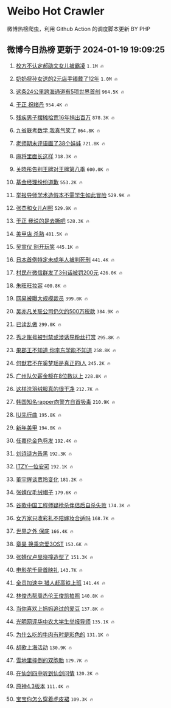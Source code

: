 # Weibo Hot Crawler 



微博热榜爬虫，利用 Github Action 的调度脚本更新 BY PHP 


## 微博今日热榜 更新于 2024-01-19 19:09:25 
1. [校方不认定郝劭文女儿被霸凌](https://s.weibo.com/weibo?q=%23%E6%A0%A1%E6%96%B9%E4%B8%8D%E8%AE%A4%E5%AE%9A%E9%83%9D%E5%8A%AD%E6%96%87%E5%A5%B3%E5%84%BF%E8%A2%AB%E9%9C%B8%E5%87%8C%23&t=31&band_rank=1&Refer=top) `1.1M 🔥` 

1. [奶奶将孙女送的2元店手镯戴了12年](https://s.weibo.com/weibo?q=%23%E5%A5%B6%E5%A5%B6%E5%B0%86%E5%AD%99%E5%A5%B3%E9%80%81%E7%9A%842%E5%85%83%E5%BA%97%E6%89%8B%E9%95%AF%E6%88%B4%E4%BA%8612%E5%B9%B4%23&t=31&band_rank=2&Refer=top) `1.0M 🔥` 

1. [这条24公里跨海通道有5项世界首创](https://s.weibo.com/weibo?q=%23%E8%BF%99%E6%9D%A124%E5%85%AC%E9%87%8C%E8%B7%A8%E6%B5%B7%E9%80%9A%E9%81%93%E6%9C%895%E9%A1%B9%E4%B8%96%E7%95%8C%E9%A6%96%E5%88%9B%23&t=31&band_rank=3&Refer=top) `964.5K 🔥` 

1. [于正 祝绪丹](https://s.weibo.com/weibo?q=%E4%BA%8E%E6%AD%A3%20%E7%A5%9D%E7%BB%AA%E4%B8%B9&t=31&band_rank=4&Refer=top) `954.4K 🔥` 

1. [残疾男子摆摊拾荒16年捐出百万](https://s.weibo.com/weibo?q=%23%E6%AE%8B%E7%96%BE%E7%94%B7%E5%AD%90%E6%91%86%E6%91%8A%E6%8B%BE%E8%8D%9216%E5%B9%B4%E6%8D%90%E5%87%BA%E7%99%BE%E4%B8%87%23&t=31&band_rank=5&Refer=top) `878.3K 🔥` 

1. [九省联考数学 我真气笑了](https://s.weibo.com/weibo?q=%E4%B9%9D%E7%9C%81%E8%81%94%E8%80%83%E6%95%B0%E5%AD%A6%20%E6%88%91%E7%9C%9F%E6%B0%94%E7%AC%91%E4%BA%86&t=31&band_rank=6&Refer=top) `864.8K 🔥` 

1. [老师期末评语画了38个娃娃](https://s.weibo.com/weibo?q=%23%E8%80%81%E5%B8%88%E6%9C%9F%E6%9C%AB%E8%AF%84%E8%AF%AD%E7%94%BB%E4%BA%8638%E4%B8%AA%E5%A8%83%E5%A8%83%23&t=31&band_rank=7&Refer=top) `721.8K 🔥` 

1. [麻将里面长这样](https://s.weibo.com/weibo?q=%E9%BA%BB%E5%B0%86%E9%87%8C%E9%9D%A2%E9%95%BF%E8%BF%99%E6%A0%B7&t=31&band_rank=8&Refer=top) `718.3K 🔥` 

1. [关晓彤告别王牌对王牌第八季](https://s.weibo.com/weibo?q=%23%E5%85%B3%E6%99%93%E5%BD%A4%E5%91%8A%E5%88%AB%E7%8E%8B%E7%89%8C%E5%AF%B9%E7%8E%8B%E7%89%8C%E7%AC%AC%E5%85%AB%E5%AD%A3%23&t=31&band_rank=9&Refer=top) `600.0K 🔥` 

1. [基金经理纷纷道歉](https://s.weibo.com/weibo?q=%23%E5%9F%BA%E9%87%91%E7%BB%8F%E7%90%86%E7%BA%B7%E7%BA%B7%E9%81%93%E6%AD%89%23&t=31&band_rank=10&Refer=top) `553.2K 🔥` 

1. [举报导师学术造假本不需学生如此冒险](https://s.weibo.com/weibo?q=%23%E4%B8%BE%E6%8A%A5%E5%AF%BC%E5%B8%88%E5%AD%A6%E6%9C%AF%E9%80%A0%E5%81%87%E6%9C%AC%E4%B8%8D%E9%9C%80%E5%AD%A6%E7%94%9F%E5%A6%82%E6%AD%A4%E5%86%92%E9%99%A9%23&t=31&band_rank=11&Refer=top) `529.9K 🔥` 

1. [张杰和女儿AI照](https://s.weibo.com/weibo?q=%23%E5%BC%A0%E6%9D%B0%E5%92%8C%E5%A5%B3%E5%84%BFAI%E7%85%A7%23&t=31&band_rank=12&Refer=top) `529.9K 🔥` 

1. [于正 我说的是去撕吧](https://s.weibo.com/weibo?q=%E4%BA%8E%E6%AD%A3%20%E6%88%91%E8%AF%B4%E7%9A%84%E6%98%AF%E5%8E%BB%E6%92%95%E5%90%A7&t=31&band_rank=13&Refer=top) `528.3K 🔥` 

1. [美甲店 杀熟](https://s.weibo.com/weibo?q=%E7%BE%8E%E7%94%B2%E5%BA%97%20%E6%9D%80%E7%86%9F&t=31&band_rank=14&Refer=top) `481.5K 🔥` 

1. [吴宣仪 别开玩笑](https://s.weibo.com/weibo?q=%E5%90%B4%E5%AE%A3%E4%BB%AA%20%E5%88%AB%E5%BC%80%E7%8E%A9%E7%AC%91&t=31&band_rank=15&Refer=top) `445.1K 🔥` 

1. [日本首例特定未成年人被判死刑](https://s.weibo.com/weibo?q=%23%E6%97%A5%E6%9C%AC%E9%A6%96%E4%BE%8B%E7%89%B9%E5%AE%9A%E6%9C%AA%E6%88%90%E5%B9%B4%E4%BA%BA%E8%A2%AB%E5%88%A4%E6%AD%BB%E5%88%91%23&t=31&band_rank=16&Refer=top) `441.4K 🔥` 

1. [村民在微信群发了3句话被罚200元](https://s.weibo.com/weibo?q=%23%E6%9D%91%E6%B0%91%E5%9C%A8%E5%BE%AE%E4%BF%A1%E7%BE%A4%E5%8F%91%E4%BA%863%E5%8F%A5%E8%AF%9D%E8%A2%AB%E7%BD%9A200%E5%85%83%23&t=31&band_rank=17&Refer=top) `426.0K 🔥` 

1. [朱旺旺妆容](https://s.weibo.com/weibo?q=%E6%9C%B1%E6%97%BA%E6%97%BA%E5%A6%86%E5%AE%B9&t=31&band_rank=18&Refer=top) `400.8K 🔥` 

1. [网易被曝大规模裁员](https://s.weibo.com/weibo?q=%23%E7%BD%91%E6%98%93%E8%A2%AB%E6%9B%9D%E5%A4%A7%E8%A7%84%E6%A8%A1%E8%A3%81%E5%91%98%23&t=31&band_rank=19&Refer=top) `399.0K 🔥` 

1. [吴亦凡关联公司仍欠约500万税款](https://s.weibo.com/weibo?q=%23%E5%90%B4%E4%BA%A6%E5%87%A1%E5%85%B3%E8%81%94%E5%85%AC%E5%8F%B8%E4%BB%8D%E6%AC%A0%E7%BA%A6500%E4%B8%87%E7%A8%8E%E6%AC%BE%23&t=31&band_rank=20&Refer=top) `384.9K 🔥` 

1. [已读乱做](https://s.weibo.com/weibo?q=%23%E5%B7%B2%E8%AF%BB%E4%B9%B1%E5%81%9A%23&t=31&band_rank=21&Refer=top) `299.0K 🔥` 

1. [秀才账号被封禁或涉诱导粉丝打赏](https://s.weibo.com/weibo?q=%23%E7%A7%80%E6%89%8D%E8%B4%A6%E5%8F%B7%E8%A2%AB%E5%B0%81%E7%A6%81%E6%88%96%E6%B6%89%E8%AF%B1%E5%AF%BC%E7%B2%89%E4%B8%9D%E6%89%93%E8%B5%8F%23&t=31&band_rank=22&Refer=top) `295.8K 🔥` 

1. [果郡王不知道 你李东学能不知道](https://s.weibo.com/weibo?q=%E6%9E%9C%E9%83%A1%E7%8E%8B%E4%B8%8D%E7%9F%A5%E9%81%93%20%E4%BD%A0%E6%9D%8E%E4%B8%9C%E5%AD%A6%E8%83%BD%E4%B8%8D%E7%9F%A5%E9%81%93&t=31&band_rank=23&Refer=top) `258.8K 🔥` 

1. [何猷君不在奚梦瑶是真正的i人](https://s.weibo.com/weibo?q=%23%E4%BD%95%E7%8C%B7%E5%90%9B%E4%B8%8D%E5%9C%A8%E5%A5%9A%E6%A2%A6%E7%91%B6%E6%98%AF%E7%9C%9F%E6%AD%A3%E7%9A%84i%E4%BA%BA%23&t=31&band_rank=24&Refer=top) `245.2K 🔥` 

1. [广州队欠薪金额在8位数以上](https://s.weibo.com/weibo?q=%23%E5%B9%BF%E5%B7%9E%E9%98%9F%E6%AC%A0%E8%96%AA%E9%87%91%E9%A2%9D%E5%9C%A88%E4%BD%8D%E6%95%B0%E4%BB%A5%E4%B8%8A%23&t=31&band_rank=25&Refer=top) `228.8K 🔥` 

1. [这样洗羽绒服真的很干净](https://s.weibo.com/weibo?q=%23%E8%BF%99%E6%A0%B7%E6%B4%97%E7%BE%BD%E7%BB%92%E6%9C%8D%E7%9C%9F%E7%9A%84%E5%BE%88%E5%B9%B2%E5%87%80%23&t=31&band_rank=26&Refer=top) `212.7K 🔥` 

1. [韩国知名rapper向警方自首吸毒](https://s.weibo.com/weibo?q=%23%E9%9F%A9%E5%9B%BD%E7%9F%A5%E5%90%8Drapper%E5%90%91%E8%AD%A6%E6%96%B9%E8%87%AA%E9%A6%96%E5%90%B8%E6%AF%92%23&t=31&band_rank=27&Refer=top) `210.9K 🔥` 

1. [IU先行曲](https://s.weibo.com/weibo?q=IU%E5%85%88%E8%A1%8C%E6%9B%B2&t=31&band_rank=28&Refer=top) `195.8K 🔥` 

1. [新年美甲](https://s.weibo.com/weibo?q=%E6%96%B0%E5%B9%B4%E7%BE%8E%E7%94%B2&t=31&band_rank=29&Refer=top) `194.0K 🔥` 

1. [任嘉伦金色卷发](https://s.weibo.com/weibo?q=%23%E4%BB%BB%E5%98%89%E4%BC%A6%E9%87%91%E8%89%B2%E5%8D%B7%E5%8F%91%23&t=31&band_rank=30&Refer=top) `192.4K 🔥` 

1. [刘诗诗方告黑](https://s.weibo.com/weibo?q=%23%E5%88%98%E8%AF%97%E8%AF%97%E6%96%B9%E5%91%8A%E9%BB%91%23&t=31&band_rank=31&Refer=top) `192.3K 🔥` 

1. [ITZY一位安可](https://s.weibo.com/weibo?q=%23ITZY%E4%B8%80%E4%BD%8D%E5%AE%89%E5%8F%AF%23&t=31&band_rank=32&Refer=top) `192.1K 🔥` 

1. [董宇辉谈贾玲变化](https://s.weibo.com/weibo?q=%23%E8%91%A3%E5%AE%87%E8%BE%89%E8%B0%88%E8%B4%BE%E7%8E%B2%E5%8F%98%E5%8C%96%23&t=31&band_rank=33&Refer=top) `181.2K 🔥` 

1. [张婧仪毛绒帽子](https://s.weibo.com/weibo?q=%23%E5%BC%A0%E5%A9%A7%E4%BB%AA%E6%AF%9B%E7%BB%92%E5%B8%BD%E5%AD%90%23&t=31&band_rank=34&Refer=top) `179.6K 🔥` 

1. [谷歌中国工程师疑枪杀伴侣后自杀失败](https://s.weibo.com/weibo?q=%23%E8%B0%B7%E6%AD%8C%E4%B8%AD%E5%9B%BD%E5%B7%A5%E7%A8%8B%E5%B8%88%E7%96%91%E6%9E%AA%E6%9D%80%E4%BC%B4%E4%BE%A3%E5%90%8E%E8%87%AA%E6%9D%80%E5%A4%B1%E8%B4%A5%23&t=31&band_rank=35&Refer=top) `174.3K 🔥` 

1. [女方家只收彩礼不陪嫁妆合适吗](https://s.weibo.com/weibo?q=%23%E5%A5%B3%E6%96%B9%E5%AE%B6%E5%8F%AA%E6%94%B6%E5%BD%A9%E7%A4%BC%E4%B8%8D%E9%99%AA%E5%AB%81%E5%A6%86%E5%90%88%E9%80%82%E5%90%97%23&t=31&band_rank=36&Refer=top) `168.7K 🔥` 

1. [世界之外 保底](https://s.weibo.com/weibo?q=%E4%B8%96%E7%95%8C%E4%B9%8B%E5%A4%96%20%E4%BF%9D%E5%BA%95&t=31&band_rank=37&Refer=top) `166.4K 🔥` 

1. [章昊 换乘恋爱3OST](https://s.weibo.com/weibo?q=%E7%AB%A0%E6%98%8A%20%E6%8D%A2%E4%B9%98%E6%81%8B%E7%88%B13OST&t=31&band_rank=38&Refer=top) `153.6K 🔥` 

1. [张婧仪卢昱晓撞造型了](https://s.weibo.com/weibo?q=%23%E5%BC%A0%E5%A9%A7%E4%BB%AA%E5%8D%A2%E6%98%B1%E6%99%93%E6%92%9E%E9%80%A0%E5%9E%8B%E4%BA%86%23&t=31&band_rank=39&Refer=top) `151.3K 🔥` 

1. [电影花千骨首映礼](https://s.weibo.com/weibo?q=%23%E7%94%B5%E5%BD%B1%E8%8A%B1%E5%8D%83%E9%AA%A8%E9%A6%96%E6%98%A0%E7%A4%BC%23&t=31&band_rank=40&Refer=top) `143.7K 🔥` 

1. [全员加速中 猎人赶高铁上班](https://s.weibo.com/weibo?q=%E5%85%A8%E5%91%98%E5%8A%A0%E9%80%9F%E4%B8%AD%20%E7%8C%8E%E4%BA%BA%E8%B5%B6%E9%AB%98%E9%93%81%E4%B8%8A%E7%8F%AD&t=31&band_rank=41&Refer=top) `141.4K 🔥` 

1. [林俊杰帮周杰伦王俊凯拍照](https://s.weibo.com/weibo?q=%23%E6%9E%97%E4%BF%8A%E6%9D%B0%E5%B8%AE%E5%91%A8%E6%9D%B0%E4%BC%A6%E7%8E%8B%E4%BF%8A%E5%87%AF%E6%8B%8D%E7%85%A7%23&t=31&band_rank=42&Refer=top) `140.8K 🔥` 

1. [当你喜欢上妈妈追过的爱豆](https://s.weibo.com/weibo?q=%E5%BD%93%E4%BD%A0%E5%96%9C%E6%AC%A2%E4%B8%8A%E5%A6%88%E5%A6%88%E8%BF%BD%E8%BF%87%E7%9A%84%E7%88%B1%E8%B1%86&t=31&band_rank=43&Refer=top) `137.8K 🔥` 

1. [光明网评华中农大学生举报导师](https://s.weibo.com/weibo?q=%23%E5%85%89%E6%98%8E%E7%BD%91%E8%AF%84%E5%8D%8E%E4%B8%AD%E5%86%9C%E5%A4%A7%E5%AD%A6%E7%94%9F%E4%B8%BE%E6%8A%A5%E5%AF%BC%E5%B8%88%23&t=31&band_rank=44&Refer=top) `135.1K 🔥` 

1. [为什么吃的牛肉有时是彩色的](https://s.weibo.com/weibo?q=%E4%B8%BA%E4%BB%80%E4%B9%88%E5%90%83%E7%9A%84%E7%89%9B%E8%82%89%E6%9C%89%E6%97%B6%E6%98%AF%E5%BD%A9%E8%89%B2%E7%9A%84&t=31&band_rank=45&Refer=top) `131.1K 🔥` 

1. [胡歌上海活动](https://s.weibo.com/weibo?q=%E8%83%A1%E6%AD%8C%E4%B8%8A%E6%B5%B7%E6%B4%BB%E5%8A%A8&t=31&band_rank=46&Refer=top) `130.9K 🔥` 

1. [雪地里摔倒的双胞胎](https://s.weibo.com/weibo?q=%E9%9B%AA%E5%9C%B0%E9%87%8C%E6%91%94%E5%80%92%E7%9A%84%E5%8F%8C%E8%83%9E%E8%83%8E&t=31&band_rank=47&Refer=top) `129.7K 🔥` 

1. [在仙剑四中听到仙剑问情](https://s.weibo.com/weibo?q=%23%E5%9C%A8%E4%BB%99%E5%89%91%E5%9B%9B%E4%B8%AD%E5%90%AC%E5%88%B0%E4%BB%99%E5%89%91%E9%97%AE%E6%83%85%23&t=31&band_rank=48&Refer=top) `120.2K 🔥` 

1. [原神4.3版本](https://s.weibo.com/weibo?q=%23%E5%8E%9F%E7%A5%9E4.3%E7%89%88%E6%9C%AC%23&t=31&band_rank=49&Refer=top) `111.4K 🔥` 

1. [宝宝你怎么穿着虎皮裙](https://s.weibo.com/weibo?q=%E5%AE%9D%E5%AE%9D%E4%BD%A0%E6%80%8E%E4%B9%88%E7%A9%BF%E7%9D%80%E8%99%8E%E7%9A%AE%E8%A3%99&t=31&band_rank=50&Refer=top) `109.3K 🔥` 


